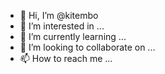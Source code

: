 - 👋 Hi, I’m @kitembo
- 👀 I’m interested in ...
- 🌱 I’m currently learning ...
- 💞️ I’m looking to collaborate on ...
- 📫 How to reach me ...

<!---
kitembo/kitembo is a ✨ special ✨ repository because its `README.md` (this file) appears on your GitHub profile.
You can click the Preview link to take a look at your changes.
--->
